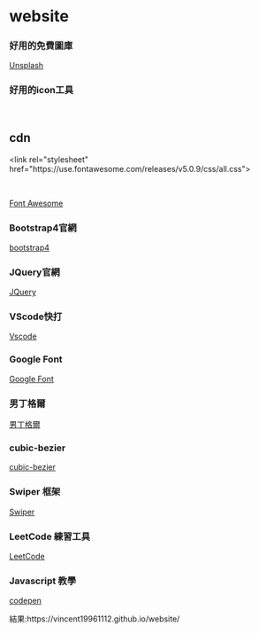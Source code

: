# website
<h3>好用的免費圖庫</h3>
<p><a href="https://unsplash.com/">Unsplash</a><p> 
<h3>好用的icon工具</h3>
<br><h2>cdn</h2><p>&lt;link rel="stylesheet" href="https://use.fontawesome.com/releases/v5.0.9/css/all.css"&gt;</p><br>
<p><a href="https://fontawesome.com/icons?d=gallery">Font Awesome</a><p> 
<h3>Bootstrap4官網</h3>
<p><a href="https://getbootstrap.com/">bootstrap4</a><p> 
<h3>JQuery官網</h3>
<p><a href="https://jquery.com/">JQuery</a><p>   
<h3>VScode快打</h3>
<p><a href="https://www.cnblogs.com/summit7ca/p/6944215.html">Vscode</a><p> 
<h3>Google Font</h3>
<p><a href="https://fonts.google.com/">Google Font</a><p>   
<h3>男丁格爾</h3>
<p><a href="http://abgne.tw/jquery/apply-jquery/jquery-nike-gallery.html">男丁格爾</a><p>     
<h3>cubic-bezier</h3>
<p><a href="https://cubic-bezier.com/#.17,.67,.83,.67">cubic-bezier</a><p>   
<h3>Swiper 框架</h3>
<p><a href="https://cubic-bezier.com/#.17,.67,.83,.67">Swiper</a><p> 
<h3>LeetCode 練習工具</h3>
<p><a href="https://leetcode.com/">LeetCode</a><p>  
<h3>Javascript 教學</h3>
<p><a href="https://courses.wesbos.com/account/access/5e269acdda680247de2ed020/view/194130650>Javascript 教學</a><p>  
<h3>codepen</h3>
<p><a href="https://codepen.io/popular/pens/?cursor=ZD0xJm89MCZwPTI=>codepen</a><p>  
結果:https://vincent19961112.github.io/website/
